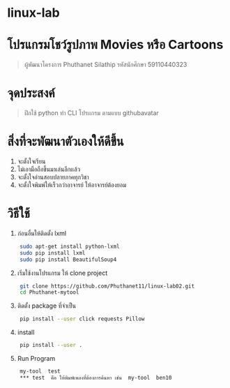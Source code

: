 # linux-lab
# โปรแกรมโชว์รูปภาพ Movies หรือ Cartoons

> ผู้พัฒนาโครงการ Phuthanet Silathip รหัสนักศึกษา 59110440323

# จุดประสงค์

> ฝึกใช้ python ทำ CLI โปรเเกรม ตามแบบ githubavatar

# สิ่งที่จะพัฒนาตัวเองให้ดีขึ้น

1. จะตั้งใจเรียน
2. ไม่เอามือถือขึ้นมาเล่นอีกเเล้ว
3. จะตั้งใจอ่านสอบปลายภาคทุกวิชา
4. จะตั้งใจพิมพ์ให้เร็วกว่าอาจารย์ ให้อาจารย์ต้องยอม

# วิธีใช้

1. ก่อนอื่นให้ติดตั้ง lxml
```sh
	sudo apt-get install python-lxml
	sudo pip install lxml
	sudo pip install BeautifulSoup4  
```
2. เริ่มใช้งานโปรแกรม ให้ clone project
```sh
	git clone https://github.com/Phuthanet11/linux-lab02.git
	cd Phuthanet-mytool
```
3. ติดตั้ง package ที่จำเป็น
```sh
	pip install --user click requests Pillow
```
4. install
```sh
	pip install --user .
```
5. Run Program
```sh
	my-tool  test
	*** test  คือ ให้พิมพ์เพลงที่ต้องการค้นหา เช่น  my-tool  ben10
```
